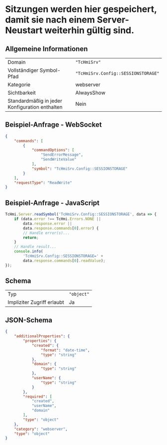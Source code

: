 # Sitzungen werden hier gespeichert, damit sie nach einem Server-Neustart weiterhin gültig sind.

## Allgemeine Informationen

|  |  |
| - | - |
| Domain | `"TcHmiSrv"` |
| Vollständiger Symbol-Pfad | `"TcHmiSrv.Config::SESSIONSTORAGE"` |
| Kategorie | webserver |
| Sichtbarkeit | AlwaysShow |
| Standardmäßig in jeder Konfiguration enthalten | Nein |

## Beispiel-Anfrage - WebSocket

```json
{
    "commands": [
        {
            "commandOptions": [
                "SendErrorMessage",
                "SendWriteValue"
            ],
            "symbol": "TcHmiSrv.Config::SESSIONSTORAGE"
        }
    ],
    "requestType": "ReadWrite"
}
```

## Beispiel-Anfrage - JavaScript

```javascript
TcHmi.Server.readSymbol('TcHmiSrv.Config::SESSIONSTORAGE', data => {
    if (data.error !== TcHmi.Errors.NONE ||
        data.response.error ||
        data.response.commands[0].error) {
        // Handle error(s)...
        return;
    }
    // Handle result...
    console.info(
        'TcHmiSrv.Config::SESSIONSTORAGE=' +
        data.response.commands[0].readValue);
});
```

## Schema

|  |  |
| - | - |
| Typ | `"object"` |
| Impliziter Zugriff erlaubt | Ja |

## JSON-Schema

```json
{
    "additionalProperties": {
        "properties": {
            "created": {
                "format": "date-time",
                "type": "string"
            },
            "domain": {
                "type": "string"
            },
            "userName": {
                "type": "string"
            }
        },
        "required": [
            "created",
            "userName",
            "domain"
        ],
        "type": "object"
    },
    "category": "webserver",
    "type": "object"
}
```
